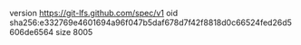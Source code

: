 version https://git-lfs.github.com/spec/v1
oid sha256:e332769e4601694a96f047b5daf678d7f42f8818d0c66524fed26d5606de6564
size 8005
